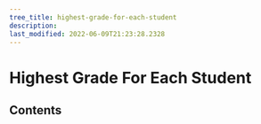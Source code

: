 ```yaml
---
tree_title: highest-grade-for-each-student
description: 
last_modified: 2022-06-09T21:23:28.2328
---
```


# Highest Grade For Each Student

## Contents
